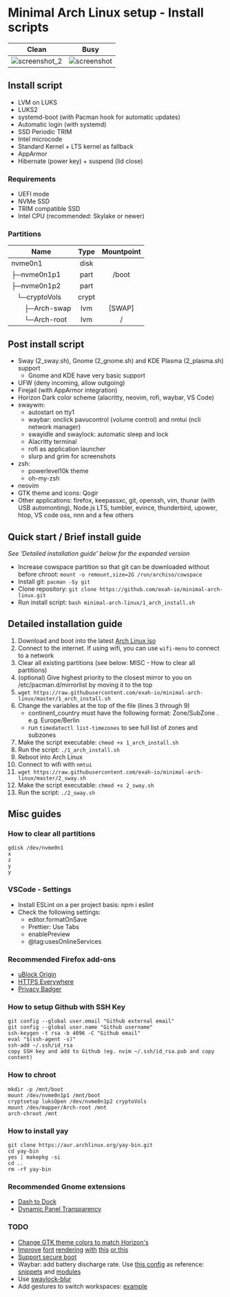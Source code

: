 # Minimal Arch Linux setup - Install scripts

|                                                 Clean                                                 |                                               Busy                                                |
| :---------------------------------------------------------------------------------------------------: | :-----------------------------------------------------------------------------------------------: |
| ![screenshot_2](https://raw.githubusercontent.com/exah-io/minimal-arch-linux/master/screenshot_2.png) | ![screenshot](https://raw.githubusercontent.com/exah-io/minimal-arch-linux/master/screenshot.png) |

## Install script

- LVM on LUKS
- LUKS2
- systemd-boot (with Pacman hook for automatic updates)
- Automatic login (with systemd)
- SSD Periodic TRIM
- Intel microcode
- Standard Kernel + LTS kernel as fallback
- AppArmor
- Hibernate (power key) + suspend (lid close)

### Requirements

- UEFI mode
- NVMe SSD
- TRIM compatible SSD
- Intel CPU (recommended: Skylake or newer)

### Partitions

| Name                                                  | Type  | Mountpoint |
| ----------------------------------------------------- | :---: | :--------: |
| nvme0n1                                               | disk  |            |
| ├─nvme0n1p1                                           | part  |   /boot    |
| ├─nvme0n1p2                                           | part  |            |
| &nbsp;&nbsp;&nbsp;└─cryptoVols                        | crypt |            |
| &nbsp;&nbsp;&nbsp;&nbsp;&nbsp;&nbsp;&nbsp;├─Arch-swap |  lvm  |   [SWAP]   |
| &nbsp;&nbsp;&nbsp;&nbsp;&nbsp;&nbsp;&nbsp;└─Arch-root |  lvm  |     /      |

## Post install script

- Sway (2_sway.sh), Gnome (2_gnome.sh) and KDE Plasma (2_plasma.sh) support
  - Gnome and KDE have very basic support
- UFW (deny incoming, allow outgoing)
- Firejail (with AppArmor integration)
- Horizon Dark color scheme (alacritty, neovim, rofi, waybar, VS Code)
- swaywm:
  - autostart on tty1
  - waybar: onclick pavucontrol (volume control) and nmtui (ncli network manager)
  - swayidle and swaylock: automatic sleep and lock
  - Alacritty terminal
  - rofi as application launcher
  - slurp and grim for screenshots
- zsh:
  - powerlevel10k theme
  - oh-my-zsh
- neovim
- GTK theme and icons: Qogir
- Other applications: firefox, keepassxc, git, openssh, vim, thunar (with USB automonting), Node.js LTS, tumbler, evince, thunderbird, upower, htop, VS code oss, nnn and a few others

## Quick start / Brief install guide

_See 'Detailed installation guide' below for the expanded version_

- Increase cowspace partition so that git can be downloaded without before chroot: `mount -o remount,size=2G /run/archiso/cowspace`
- Install git: `pacman -Sy git`
- Clone repository: `git clone https://github.com/exah-io/minimal-arch-linux.git`
- Run install script: `bash minimal-arch-linux/1_arch_install.sh`

## Detailed installation guide

1. Download and boot into the latest [Arch Linux iso](https://www.archlinux.org/download/)
2. Connect to the internet. If using wifi, you can use `wifi-menu` to connect to a network
3. Clear all existing partitions (see below: MISC - How to clear all partitions)
4. (optional) Give highest priority to the closest mirror to you on /etc/pacman.d/mirrorlist by moving it to the top
5. `wget https://raw.githubusercontent.com/exah-io/minimal-arch-linux/master/1_arch_install.sh`
6. Change the variables at the top of the file (lines 3 through 9)
   - continent_country must have the following format: Zone/SubZone . e.g. Europe/Berlin
   - run `timedatectl list-timezones` to see full list of zones and subzones
7. Make the script executable: `chmod +x 1_arch_install.sh`
8. Run the script: `./1_arch_install.sh`
9. Reboot into Arch Linux
10. Connect to wifi with `nmtui`
11. `wget https://raw.githubusercontent.com/exah-io/minimal-arch-linux/master/2_sway.sh`
12. Make the script executable: `chmod +x 2_sway.sh`
13. Run the script: `./2_sway.sh`

## Misc guides

### How to clear all partitions

```
gdisk /dev/nvme0n1
x
z
y
y
```

### VSCode - Settings

- Install ESLint on a per project basis: npm i eslint
- Check the following settings:
  - editor.formatOnSave
  - Prettier: Use Tabs
  - enablePreview
  - @tag:usesOnlineServices

### Recommended Firefox add-ons

- [uBlock Origin](https://addons.mozilla.org/en-US/firefox/addon/ublock-origin/)
- [HTTPS Everywhere](https://addons.mozilla.org/en-US/firefox/addon/https-everywhere/)
- [Privacy Badger](https://addons.mozilla.org/en-US/firefox/addon/privacy-badger17/)

### How to setup Github with SSH Key

```
git config --global user.email "Github external email"
git config --global user.name "Github username"
ssh-keygen -t rsa -b 4096 -C "Github email"
eval "$(ssh-agent -s)"
ssh-add ~/.ssh/id_rsa
copy SSH key and add to Github (eg. nvim ~/.ssh/id_rsa.pub and copy content)
```

### How to chroot

```
mkdir -p /mnt/boot
mount /dev/nvme0n1p1 /mnt/boot
cryptsetup luksOpen /dev/nvme0n1p2 cryptoVols
mount /dev/mapper/Arch-root /mnt
arch-chroot /mnt
```

### How to install yay

```
git clone https://aur.archlinux.org/yay-bin.git
cd yay-bin
yes | makepkg -si
cd ..
rm -rf yay-bin
```

### Recommended Gnome extensions

- [Dash to Dock](https://extensions.gnome.org/extension/307/dash-to-dock/)
- [Dynamic Panel Transparency](https://extensions.gnome.org/extension/1011/dynamic-panel-transparency/)

### TODO

- [Change GTK theme colors to match Horizon's](https://www.reddit.com/r/unixporn/comments/4lp6fn/matching_gtk_theme_for_base16flat_theme/)
- [Improve](https://www.reddit.com/r/swaywm/comments/bkzeo7/font_rendering_really_bad_and_rough_in_gtk3/?ref=readnext) [font](https://www.reddit.com/r/archlinux/comments/5r5ep8/make_your_arch_fonts_beautiful_easily/) [rendering](https://aur-dev.archlinux.org/packages/fontconfig-enhanced-defaults/) [with](https://gist.github.com/cryzed/e002e7057435f02cc7894b9e748c5671) [this](https://wiki.archlinux.org/index.php/Font_configuration#Incorrect_hinting_in_GTK_applications) [or this](https://www.reddit.com/r/archlinux/comments/9ujhbc/how_to_get_windows_like_font_rendering/)
- [Support secure boot](https://wiki.archlinux.org/index.php/Secure_Boot)
- Waybar: add battery discharge rate. Use [this config](https://gitlab.com/krathalan/waybar-modules/raw/3a652315f537ac957c37f08e55b5184da2b36cbd/mywaybar.jpg) as reference: [snippets](https://gitlab.com/snippets/1880686) and [modules](https://gitlab.com/krathalan/waybar-modules)
- Use [swaylock-blur](https://github.com/cjbassi/swaylock-blur)
- Add gestures to switch workspaces: [example](https://www.reddit.com/r/unixporn/comments/bd0l15/sway_real_world_student_workflow/ekv1ird?utm_source=share&utm_medium=web2x)